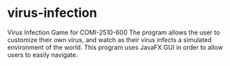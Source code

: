 # virus-infection
Virus Infection Game for COMI-2510-600
The program allows the user to customize their own virus, and watch as their virus infects a simulated environment of the world.
This program uses JavaFX GUI in order to allow users to easily navigate.
